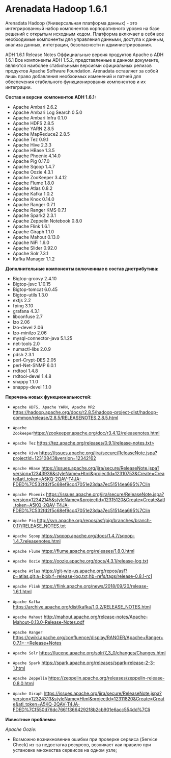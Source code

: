 # Arenadata Hadoop 1.6.1

Arenadata Hadoop (Универсальная платформа данных) -  это интегрированный набор компонентов корпоративного уровня на базе решений с открытым исходным кодом. Платформа включает в себя все необходимые компоненты для управления данными, доступа к данным, анализа данных, интеграции, безопасности и администрирования.

ADH 1.6.1 Release Notes
Оффициальные версия продуктов Apache в ADH 1.6.1
Все компоненты ADH 1.5.2, представленные в данном документе, являются наиболее стабильными версиями официальных релизов продуктов Apache Software Foundation. Arenadata оставляет за собой лишь право добавления необхоимых изменений и патчей для обеспечения стабильного функционирования компонентов и их интеграции.

**Состав и версии компонентов ADH 1.6.1:**
- Apache Ambari 2.6.2
- Apache Ambari Log Search	0.5.0	
- Apache Ambari Infra	0.1.0	
- Apache HDFS	2.8.5
- Apache YARN	2.8.5
- Apache MapReduce2	2.8.5
- Apache Tez	0.9.1
- Apache Hive	2.3.3
- Apache HBase	1.3.5
- Apache Phoenix 4.14.0
- Apache Pig	0.17.0
- Apache Sqoop	1.4.7
- Apache Oozie	4.3.1
- Apache ZooKeeper	3.4.12
- Apache Flume	1.8.0
- Apache Atlas	0.8.2
- Apache Kafka	1.0.2
- Apache Knox	0.14.0
- Apache Ranger	0.7.1
- Apache Ranger KMS	0.7.1
- Apache Spark2	2.3.1
- Apache Zeppelin Notebook	0.8.0
- Apache Flink	1.6.1
- Apache Giraph	1.1.0
- Apache Mahout	0.13.0
- Apache NiFi	1.6.0
- Apache Slider	0.92.0
- Apache Solr	7.3.1
- Kafka Manager	1.1.2


**Дополнительные компоненты включенные в состав дистрибутива:**
- Bigtop-groovy 2.4.10
- Bigtop-jsvc   1.10.15
- Bigtop-tomcat 6.0.45
- Bigtop-utils  1.3.0
- extjs 2.2
- fping 3.10
- grafana 4.3.1
- libconfuse  2.7
- lzo 2.06
- lzo-devel 2.06
- lzo-minilzo 2.06
- mysql-connector-java  5.1.25
- net-tools 2.0
- numactl-libs  2.0.9
- pdsh 2.3.1
- perl-Crypt-DES 2.05
- perl-Net-SNMP 6.0.1
- rrdtool 1.4.8
- rrdtool-devel 1.4.8
- snappy 1.1.0
- snappy-devel 1.1.0

**Перечень новых функциональностей:**

+ `Apache HDFS, Apache YARN, Apache MR2` https://hadoop.apache.org/docs/r2.8.5/hadoop-project-dist/hadoop-common/release/2.8.5/RELEASENOTES.2.8.5.html

+ `Apache Zookeeper`https://zookeeper.apache.org/doc/r3.4.12/releasenotes.html

+ `Apache Tez` https://tez.apache.org/releases/0.9.1/release-notes.txt>

+ `Apache Hive` https://issues.apache.org/jira/secure/ReleaseNote.jspa?projectId=12310843&version=12342162

+ `Apache HBase` https://issues.apache.org/jira/secure/ReleaseNote.jspa?version=12343936&styleName=Html&projectId=12310753&Create=Create&atl_token=A5KQ-2QAV-T4JA-FDED%7C532fd2f5c68ef9cc47051e23daa7ec51514ea695%7Clin

+ `Apache Phoenix` https://issues.apache.org/jira/secure/ReleaseNote.jspa?version=12342145&styleName=&projectId=12315120&Create=Create&atl_token=A5KQ-2QAV-T4JA-FDED%7C532fd2f5c68ef9cc47051e23daa7ec51514ea695%7Clin

+ `Apache Pig` http://svn.apache.org/repos/asf/pig/branches/branch-0.17/RELEASE_NOTES.txt

+ `Apache Sqoop` https://sqoop.apache.org/docs/1.4.7/sqoop-1.4.7.releasenotes.html

+ `Apache Flume` https://flume.apache.org/releases/1.8.0.html

+ `Apache Oozie` https://oozie.apache.org/docs/4.3.1/release-log.txt

+ `Apache Atlas` https://git-wip-us.apache.org/repos/asf?p=atlas.git;a=blob;f=release-log.txt;hb=refs/tags/release-0.8.1-rc1

+ `Apache Flink` https://flink.apache.org/news/2018/09/20/release-1.6.1.html

+ `Apache Kafka` https://archive.apache.org/dist/kafka/1.0.2/RELEASE_NOTES.html

+ `Apache Mahout` http://mahout.apache.org/release-notes/Apache-Mahout-0.13.0-Release-Notes.pdf

+ `Apache Ranger` https://cwiki.apache.org/confluence/display/RANGER/Apache+Ranger+0.7.1+-+Release+Notes

+ `Apache Solr` https://lucene.apache.org/solr/7_3_0/changes/Changes.html

+ `Apache Spark` https://spark.apache.org/releases/spark-release-2-3-1.html

+ `Apache Zeppelin` https://zeppelin.apache.org/releases/zeppelin-release-0.8.0.html

+ `Apache Giraph` https://issues.apache.org/jira/secure/ReleaseNote.jspa?version=12324313&styleName=Html&projectId=12311820&Create=Create&atl_token=A5KQ-2QAV-T4JA-FDED%7Cf550d76dc7661f3664292f8b2cb901e6acc554dd%7Cli

**Известные проблемы:**

*Apache Oozie:*
- Возможно возникновение ошибки при проверке сервиса (Service Check) из-за недостатка ресурсов, возникает как правило при установке множества сервисов на одном узле;
